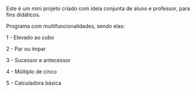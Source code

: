 Este é um mini projeto criado com ideia conjunta de aluno e professor, para fins didáticos.

Programa com multifuncionalidades, sendo elas:

1 - Elevado ao cubo

2 - Par ou ímpar

3 - Sucessor e antecessor

4 - Múltiplo de cinco

5 - Calculadora básica

